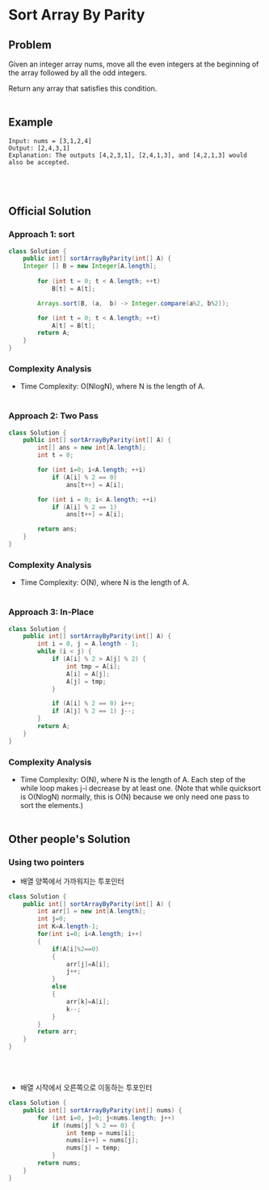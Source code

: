 # Sort Array By Parity

## Problem
Given an integer array nums, move all the even integers at the beginning of the array followed by all the odd integers.

Return any array that satisfies this condition.
<br><br>

## Example
```
Input: nums = [3,1,2,4]
Output: [2,4,3,1]
Explanation: The outputs [4,2,3,1], [2,4,1,3], and [4,2,1,3] would also be accepted.
```
<br><br>
## Official Solution
### Approach 1: sort
```java
class Solution {
    public int[] sortArrayByParity(int[] A) {
	Integer [] B = new Integer[A.length];
			
        for (int t = 0; t < A.length; ++t)
		    B[t] = A[t];

	    Arrays.sort(B, (a,  b) -> Integer.compare(a%2, b%2));

	    for (int t = 0; t < A.length; ++t)
		    A[t] = B[t];
	    return A;
	}
}
```

### Complexity Analysis

- Time Complexity: O(NlogN), where N is the length of A.
<br><br>
### Approach 2: Two Pass

```java
class Solution {
	public int[] sortArrayByParity(int[] A) {
	    int[] ans = new int[A.length];
		int t = 0;

		for (int i=0; i<A.length; ++i)
		    if (A[i] % 2 == 0)
				ans[t++] = A[i];

	    for (int i = 0; i< A.length; ++i)
		    if (A[i] % 2 == 1)
			    ans[t++] = A[i];

		return ans;
	}
}
```
### Complexity Analysis

- Time Complexity: O(N), where N is the length of A.
<br><br>
### Approach 3: In-Place

```java
class Solution {
	public int[] sortArrayByParity(int[] A) {
	    int i = 0, j = A.length - 1;
        while (i < j) {
			if (A[i] % 2 > A[j] % 2) {
				int tmp = A[i];
				A[i] = A[j];
				A[j] = tmp;
			}

			if (A[i] % 2 == 0) i++;
			if (A[j] % 2 == 1) j--;
		}
		return A;
	}
}
```
### Complexity Analysis

- Time Complexity: O(N), where N is the length of A. Each step of the while loop makes j-i decrease by at least one. (Note that while quicksort is O(NlogN) normally, this is O(N) because we only need one pass to sort the elements.)
<br><br>

## Other people's Solution
### Using two pointers
* 배열 양쪽에서 가까워지는 투포인터
```java
class Solution {
	public int[] sortArrayByParity(int[] A) {
	    int arr[] = new int[A.length];
        int j=0;
        int K=A.length-1;
		for(int i=0; i<A.length; i++) 
		{
		    if(A[i]%2==0)
            {
			    arr[j]=A[i];
                j++;
            }
			else
			{
                arr[k]=A[i];
                k--;
			}
		}
		return arr;
	}
}
```
<br><br>
- 배열 시작에서 오른쪽으로 이동하는 투포인터
```java
class Solution {
	public int[] sortArrayByParity(int[] nums) {
	    for (int i=0, j=0; j<nums.length; j++) 
            if (nums[j] % 2 == 0) {
                int temp = nums[i];
                nums[i++] = nums[j];
                nums[j] = temp;
			}
        return nums;
	}
}
```